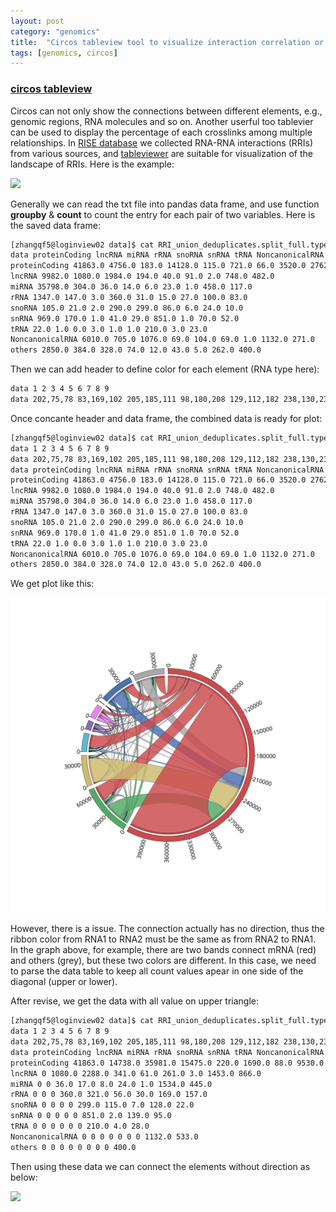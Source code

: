 ```yaml
---
layout: post
category: "genomics"
title:  "Circos tableview tool to visualize interaction correlation or distribution"
tags: [genomics, circos]
---
```


### [circos tableview](http://mkweb.bcgsc.ca/tableviewer/)

Circos can not only show the connections between different elements, e.g., genomic regions, RNA molecules and so on. Another userful too tablevier can be used to display the percentage of each crosslinks among multiple relationships. In [RISE database](http://rise.life.tsinghua.edu.cn/statistics.html) we collected RNA-RNA interactions (RRIs) from various sources, and [tableviewer](http://mkweb.bcgsc.ca/tableviewer/) are suitable for visualization of the landscape of RRIs. Here is the example:

![](http://rise.life.tsinghua.edu.cn/static/data/RRI_union_deduplicates.split_full.type_dis.human.revise.svg)

Generally we can read the txt file into pandas data frame, and use function **groupby** & **count** to count the entry for each pair of two variables. Here is the saved data frame:

```bash
[zhangqf5@loginview02 data]$ cat RRI_union_deduplicates.split_full.type_dis.human.txt
data proteinCoding lncRNA miRNA rRNA snoRNA snRNA tRNA NoncanonicalRNA others
proteinCoding 41863.0 4756.0 183.0 14128.0 115.0 721.0 66.0 3520.0 2762.0
lncRNA 9982.0 1080.0 1984.0 194.0 40.0 91.0 2.0 748.0 482.0
miRNA 35798.0 304.0 36.0 14.0 6.0 23.0 1.0 458.0 117.0
rRNA 1347.0 147.0 3.0 360.0 31.0 15.0 27.0 100.0 83.0
snoRNA 105.0 21.0 2.0 290.0 299.0 86.0 6.0 24.0 10.0
snRNA 969.0 170.0 1.0 41.0 29.0 851.0 1.0 70.0 52.0
tRNA 22.0 1.0 0.0 3.0 1.0 1.0 210.0 3.0 23.0
NoncanonicalRNA 6010.0 705.0 1076.0 69.0 104.0 69.0 1.0 1132.0 271.0
others 2850.0 384.0 328.0 74.0 12.0 43.0 5.0 262.0 400.0
```

Then we can add header to define color for each element (RNA type here):

```bash
data 1 2 3 4 5 6 7 8 9
data 202,75,78 83,169,102 205,185,111 98,180,208 129,112,182 238,130,238 255,140,0 74,113,178 169,169,169
```

Once concante header and data frame, the combined data is ready for plot:

```bash
[zhangqf5@loginview02 data]$ cat RRI_union_deduplicates.split_full.type_dis.human.txt
data 1 2 3 4 5 6 7 8 9
data 202,75,78 83,169,102 205,185,111 98,180,208 129,112,182 238,130,238 255,140,0 74,113,178 169,169,169
data proteinCoding lncRNA miRNA rRNA snoRNA snRNA tRNA NoncanonicalRNA others
proteinCoding 41863.0 4756.0 183.0 14128.0 115.0 721.0 66.0 3520.0 2762.0
lncRNA 9982.0 1080.0 1984.0 194.0 40.0 91.0 2.0 748.0 482.0
miRNA 35798.0 304.0 36.0 14.0 6.0 23.0 1.0 458.0 117.0
rRNA 1347.0 147.0 3.0 360.0 31.0 15.0 27.0 100.0 83.0
snoRNA 105.0 21.0 2.0 290.0 299.0 86.0 6.0 24.0 10.0
snRNA 969.0 170.0 1.0 41.0 29.0 851.0 1.0 70.0 52.0
tRNA 22.0 1.0 0.0 3.0 1.0 1.0 210.0 3.0 23.0
NoncanonicalRNA 6010.0 705.0 1076.0 69.0 104.0 69.0 1.0 1132.0 271.0
others 2850.0 384.0 328.0 74.0 12.0 43.0 5.0 262.0 400.0
```

We get plot like this:

![img](/assets/RRI_union_deduplicates.split_full.type_dis.human.svg)

However, there is a issue. The connection actually has no direction, thus the ribbon color from RNA1 to RNA2 must be the same as from RNA2 to RNA1. In the graph above, for example, there are two bands connect mRNA (red) and others (grey), but these two colors are different. In this case, we need to parse the data table to keep all count values apear in one side of the diagonal (upper or lower).

After revise, we get the data with all value on upper triangle:

```bash
[zhangqf5@loginview02 data]$ cat RRI_union_deduplicates.split_full.type_dis.human.revise.txt
data 1 2 3 4 5 6 7 8 9
data 202,75,78 83,169,102 205,185,111 98,180,208 129,112,182 238,130,238 255,140,0 74,113,178 169,169,169
data proteinCoding lncRNA miRNA rRNA snoRNA snRNA tRNA NoncanonicalRNA others
proteinCoding 41863.0 14738.0 35981.0 15475.0 220.0 1690.0 88.0 9530.0 5612.0
lncRNA 0 1080.0 2288.0 341.0 61.0 261.0 3.0 1453.0 866.0
miRNA 0 0 36.0 17.0 8.0 24.0 1.0 1534.0 445.0
rRNA 0 0 0 360.0 321.0 56.0 30.0 169.0 157.0
snoRNA 0 0 0 0 299.0 115.0 7.0 128.0 22.0
snRNA 0 0 0 0 0 851.0 2.0 139.0 95.0
tRNA 0 0 0 0 0 0 210.0 4.0 28.0
NoncanonicalRNA 0 0 0 0 0 0 0 1132.0 533.0
others 0 0 0 0 0 0 0 0 400.0
```

Then using these data we can connect the elements without direction as below:

![](http://rise.life.tsinghua.edu.cn/static/data/RRI_union_deduplicates.split_full.type_dis.human.revise.svg)